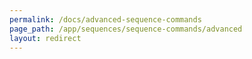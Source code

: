 ```yaml
---
permalink: /docs/advanced-sequence-commands
page_path: /app/sequences/sequence-commands/advanced
layout: redirect
---
```

